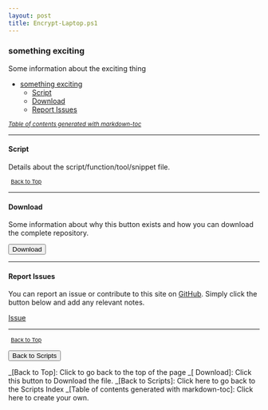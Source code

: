 ```yaml
---
layout: post
title: Encrypt-Laptop.ps1
---
```


### something exciting

Some information about the exciting thing

- [something exciting](#something-exciting)
  - [Script](#script)
  - [Download](#download)
  - [Report Issues](#report-issues)

<small><i><a href='http://ecotrust-canada.github.io/markdown-toc/'>Table of contents generated with markdown-toc</a></i></small>

---

#### Script

Details about the script/function/tool/snippet file.

<script src="https://gist-it.appspot.com/github.com/BanterBoy/scripts-blog/blob/master/PowerShell/scripts/Encrypt-Laptop.ps1"></script>

<span style="font-size:11px;"><a href="#"><i class="fas fa-caret-up" aria-hidden="true" style="color: white; margin-right:5px;"></i>Back to Top</a></span>

---

#### Download

Some information about why this button exists and how you can download the complete repository.

<button class="btn" type="submit" onclick="window.open('/PowerShell/scripts/Encrypt-Laptop.ps1')">
    <i class="fa fa-cloud-download-alt">
    </i>
        Download
</button>

---

#### Report Issues

You can report an issue or contribute to this site on <a href="https://github.com/BanterBoy/scripts-blog/issues">GitHub</a>. Simply click the button below and add any relevant notes.

<!-- Place this tag where you want the button to render. -->

<a class="github-button" href="https://github.com/BanterBoy/scripts-blog/issues/new?title=Encrypt-Laptop.ps1&body=There is a problem with this function. Please find details below." data-show-count="true" aria-label="Issue BanterBoy/scripts-blog on GitHub">Issue</a>

---

<span style="font-size:11px;"><a href="#"><i class="fas fa-caret-up" aria-hidden="true" style="color: white; margin-right:5px;"></i>Back to Top</a></span>

<a href="/menu/_pages/scripts.html">
    <button class="btn">
        <i class='fas fa-reply'>
        </i>
            Back to Scripts
    </button>
</a>

[1]: http://ecotrust-canada.github.io/markdown-toc
[2]: https://gist-it.appspot.com/
[3]: https://gist.github.com
[4]: https://github.com/googlearchive/code-prettify

_[Back to Top]: Click to go back to the top of the page
_[ Download]: Click this button to Download the file.
_[Back to Scripts]: Click here to go back to the Scripts Index
_[Table of contents generated with markdown-toc]: Click here to create your own.
